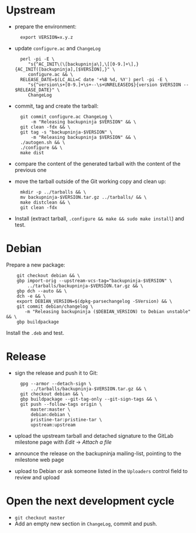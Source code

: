 Upstream
========

* prepare the environment:

        export VERSION=x.y.z

* update `configure.ac` and `ChangeLog`

        perl -pi -E \
           "s{^AC_INIT\(\[backupninja\],\[[0-9.]+\],}{AC_INIT([backupninja],[$VERSION],}" \
           configure.ac && \
        RELEASE_DATE=$(LC_ALL=C date '+%B %d, %Y') perl -pi -E \
           "s{^version\s+[0-9.]+\s+--\s+UNRELEASED$}{version $VERSION -- $RELEASE_DATE}" \
           ChangeLog

* commit, tag and create the tarball:

        git commit configure.ac ChangeLog \
            -m "Releasing backupninja $VERSION" && \
        git clean -fdx && \
        git tag -s "backupninja-$VERSION" \
            -m "Releasing backupninja $VERSION" && \
        ./autogen.sh && \
        ./configure && \
        make dist

* compare the content of the generated tarball with the content of the
  previous one

* move the tarball outside of the Git working copy and clean up:

        mkdir -p ../tarballs && \
        mv backupninja-$VERSION.tar.gz ../tarballs/ && \
        make distclean && \
        git clean -fdx

* Install (extract tarball, `.configure && make && sudo make install`)
  and test.

Debian
======

Prepare a new package:

        git checkout debian && \
        gbp import-orig --upstream-vcs-tag="backupninja-$VERSION" \
            ../tarballs/backupninja-$VERSION.tar.gz && \
        gbp dch --auto && \
        dch -e && \
        export DEBIAN_VERSION=$(dpkg-parsechangelog -SVersion) && \
        git commit debian/changelog \
           -m "Releasing backupninja ($DEBIAN_VERSION) to Debian unstable" && \
        gbp buildpackage

Install the `.deb` and test.

Release
=======

* sign the release and push it to Git:

        gpg --armor --detach-sign \
            ../tarballs/backupninja-$VERSION.tar.gz && \
        git checkout debian && \
        gbp buildpackage --git-tag-only --git-sign-tags && \
        git push --follow-tags origin \
            master:master \
            debian:debian \
            pristine-tar:pristine-tar \
            upstream:upstream

* upload the upstream tarball and detached signature to the GitLab
  milestone page with *Edit* → *Attach a file*
* announce the release on the backupninja mailing-list,
  pointing to the milestone web page
* upload to Debian or ask someone listed in the `Uploaders` control
  field to review and upload

Open the next development cycle
===============================

* `git checkout master`
* Add an empty new section in `ChangeLog`, commit and push.
